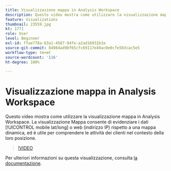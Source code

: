 ```yaml
---
title: Visualizzazione mappa in Analysis Workspace
description: Questo video mostra come utilizzare la visualizzazione mappa in Analysis Workspace. La visualizzazione Mappa consente di evidenziare i dati mobili (lat/long) o web (indirizzo IP) rispetto a una mappa dinamica, ed è utile per comprendere le attività dei clienti nel contesto della loro posizione.
feature: Visualizations
thumbnail: 23559.jpg
kt: 1771
role: User
level: Beginner
exl-id: ffae778a-63a1-4587-94fe-a2ad16931b3a
source-git-commit: 84984ad9bf65cfc69117e40ac0e0cfe503cac5e5
workflow-type: tm+mt
source-wordcount: '116'
ht-degree: 100%

---
```


# Visualizzazione mappa in Analysis Workspace

Questo video mostra come utilizzare la visualizzazione mappa in Analysis Workspace. La visualizzazione Mappa consente di evidenziare i dati [!UICONTROL mobile lat/long] o web (indirizzo IP) rispetto a una mappa dinamica, ed è utile per comprendere le attività dei clienti nel contesto della loro posizione.

>[!VIDEO](https://video.tv.adobe.com/v/23559/?quality=12&learn=on)

Per ulteriori informazioni su questa visualizzazione, consulta [la documentazione](https://experienceleague.adobe.com/docs/analytics/analyze/analysis-workspace/visualizations/map-visualization.html?lang=it).
